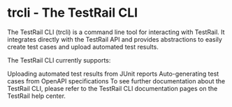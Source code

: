 # trcli - The TestRail CLI
The TestRail CLI (trcli) is a command line tool for interacting with TestRail. It integrates directly with the TestRail API and provides abstractions to easily create test cases and upload automated test results.

The TestRail CLI currently supports:

Uploading automated test results from JUnit reports
Auto-generating test cases from OpenAPI specifications
To see further documentation about the TestRail CLI, please refer to the TestRail CLI documentation pages on the TestRail help center.
